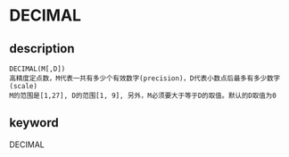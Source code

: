 # DECIMAL

## description

```plain text
DECIMAL(M[,D])
高精度定点数，M代表一共有多少个有效数字(precision)，D代表小数点后最多有多少数字(scale)
M的范围是[1,27], D的范围[1, 9], 另外，M必须要大于等于D的取值。默认的D取值为0
```

## keyword

DECIMAL
